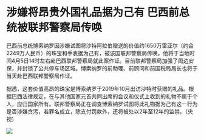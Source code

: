 # 涉嫌将昂贵外国礼品据为己有 巴西前总统被联邦警察局传唤

巴西前总统博索纳罗因涉嫌试图将沙特阿拉伯赠送的价值约1650万雷亚尔（约合2249万人民币）的珠宝和手表据为己有，被该国联邦警察局传唤。他将于当地时间4月5日14时左右赴巴西联邦警察局就此案作证。目前联邦警察局加强了周边安保，并封锁了公共停车场区域。博索纳罗的前助理、前顾问和前国税局局长也将于当天赴巴西联邦警察局作证。

据悉，这套价值高昂的珠宝是博索纳罗于2019年10月出访沙特时获赠的礼品。根据巴西法律规定，在与其他国家元首共同出席的会议和仪式上收到的礼物不属于个人，应归国家所有。联邦警察局正在调查博索纳罗试图将此礼物据为己有这一行为是否涉嫌贪污，若罪名成立，除支付罚款外，还将被处以2年至12年的监禁。（央视）

![](https://inews.gtimg.com/om_bt/O3uAcgGzxzyngeuqloOow9CzcpcaqUE5OWRZUsy_WY0l8AA/1000)

